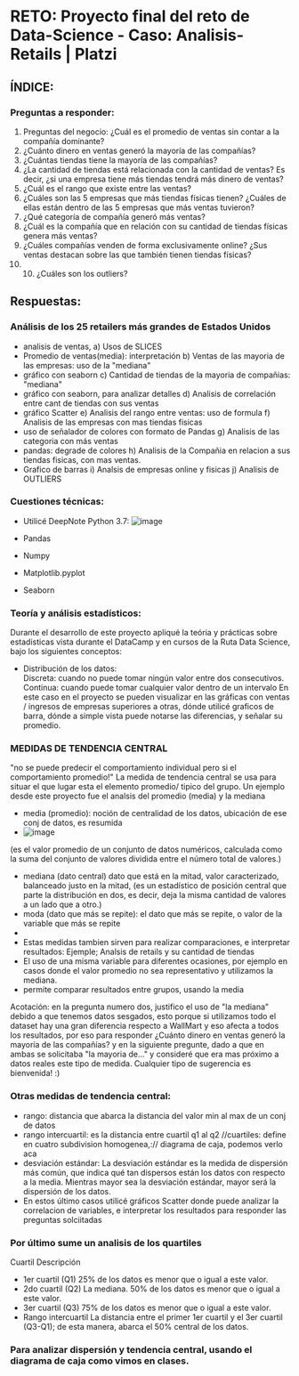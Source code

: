 # RETO: Proyecto final del reto de Data-Science - Caso: Analisis-Retails | Platzi
 
## ÍNDICE:
### Preguntas a responder: 
1) Preguntas del negocio: ¿Cuál es el promedio de ventas sin contar a la compañía dominante?
2) ¿Cuánto dinero en ventas generó la mayoría de las compañías?
3) ¿Cuántas tiendas tiene la mayoría de las compañías?
4) ¿La cantidad de tiendas está relacionada con la cantidad de ventas? Es decir, ¿si una empresa tiene más tiendas tendrá más dinero de ventas?
5) ¿Cuál es el rango que existe entre las ventas?
6) ¿Cuáles son las 5 empresas que más tiendas físicas tienen? ¿Cuáles de ellas están dentro de las 5 empresas que más ventas tuvieron?
7) ¿Qué categoría de compañía generó más ventas?
8) ¿Cuál es la compañía que en relación con su cantidad de tiendas físicas genera más ventas?
9) ¿Cuáles compañías venden de forma exclusivamente online? ¿Sus ventas destacan sobre las que también tienen tiendas físicas?
10) 10) ¿Cuáles son los outliers?

## Respuestas: 
### Análisis de los 25 retailers más grandes de Estados Unidos
- analisis de ventas, 
a) Usos de SLICES
- Promedio de ventas(media): interpretación
b) Ventas de las mayoria de las empresas: uso de la "mediana"
- gráfico con seaborn
c) Cantidad de tiendas de la mayoria de compañias: "mediana"
- gráfico con seaborn, para analizar detalles
d) Analisis de correlación entre cant de tiendas con sus ventas
- gráfico Scatter
e) Analisis del rango entre ventas: uso de formula
f) Analisis de las empresas con mas tiendas fisicas
- uso de señalador de colores con formato de Pandas
g) Analisis de las categoria con más ventas
- pandas: degrade de colores
h) Analisis de la Compañia en relacion a sus tiendas fisicas, con mas ventas.
- Grafico de barras
i) Analsis de empresas online y fisicas
j) Analisis de OUTLIERS 

### Cuestiones técnicas:
- Utilicé DeepNote
Python 3.7:
![image](https://user-images.githubusercontent.com/80054717/162942946-2481d33d-bb22-4a2d-8ce0-b1358b8df41f.png)

- Pandas
- Numpy
- Matplotlib.pyplot
- Seaborn

### Teoría y análisis estadísticos:
Durante el desarrollo de este proyecto apliqué la teória y prácticas sobre estadisticas vista durante el DataCamp y en cursos de la Ruta Data Science, bajo los siguientes conceptos: 
- Distribución de los datos:  
Discreta: cuando no puede tomar ningún valor entre dos consecutivos. 
Continua: cuando puede tomar cualquier valor dentro de un intervalo 
En este caso en el proyecto se pueden visualizar en las gráficas con ventas / ingresos de empresas superiores a otras, dónde utilicé graficos de barra, dónde a simple vista puede notarse las diferencias, y señalar su promedio. 

### MEDIDAS DE TENDENCIA CENTRAL
"no se puede predecir el comportamiento individual pero si el comportamiento promedio!"
La medida de tendencia central se usa para situar el que lugar esta el elemento promedio/ tipico del grupo. 
Un ejemplo desde este proyecto fue el analsis del promedio (media) y la mediana
- media (promedio): noción de centralidad de los datos, ubicación de ese conj de datos, es resumida
- ![image](https://user-images.githubusercontent.com/80054717/160477809-1c02862e-e03a-495f-b63e-9804a0d62927.png)

(es el valor promedio de un conjunto de datos numéricos, calculada como la suma del conjunto de valores dividida entre el número total de valores.)
- mediana (dato central) dato que está en la mitad, valor caracterizado, balanceado justo en la mitad, 
(es un estadístico de posición central que parte la distribución en dos, es decir, deja la misma cantidad de valores a un lado que a otro.)
- moda (dato que más se repite): el dato que más se repite, o valor de la variable que más se repite
- 
- Estas medidas tambien sirven para realizar comparaciones, e interpretar resultados: Ejemple; Analsis de retails y su cantidad de tiendas
- El uso de una misma variable para diferentes ocasiones, por ejemplo en casos donde el valor promedio no sea representativo y utilizamos la mediana. 
- permite comparar resultados entre grupos, usando la media 


Acotación: en la pregunta numero dos, justifico el uso de "la mediana" debido a que tenemos datos sesgados, esto porque si utilizamos todo el dataset 
hay una gran diferencia respecto a WallMart y eso afecta a todos los resultados, por eso para responder ¿Cuánto dinero en ventas generó la mayoría de las compañías? y en la siguiente pregunte, dado a que en ambas se solicitaba "la mayoria de..." y consideré que era mas próximo a datos reales este tipo de medida. 
Cualquier tipo de sugerencia es bienvenida! :)

### Otras medidas de tendencia central: 
- rango: distancia que abarca la distancia del valor min al max de un conj de datos 
- rango intercuartil: es la distancia entre cuartil q1 al q2 //cuartiles: define en cuatro subdivision homogenea,:// diagrama de caja, podemos verlo aca
- desviación estándar: La desviación estándar es la medida de dispersión más común, que indica qué tan dispersos están los datos con respecto a la media. Mientras mayor sea la desviación estándar, mayor será la dispersión de los datos.
- En estos último casos utilicé gráficos Scatter donde puede analizar la correlacion de variables, e interpretar los resultados para responder las preguntas solciitadas

### Por último sume un analisis de los quartiles 

Cuartil	Descripción
- 1er cuartil (Q1)	25% de los datos es menor que o igual a este valor.
- 2do cuartil (Q2)	La mediana. 50% de los datos es menor que o igual a este valor.
- 3er cuartil (Q3)	75% de los datos es menor que o igual a este valor.
- Rango intercuartil	La distancia entre el primer 1er cuartil y el 3er cuartil (Q3-Q1); de esta manera, abarca el 50% central de los datos.

### Para analizar dispersión y tendencia central, usando el diagrama de caja como vimos en clases.
